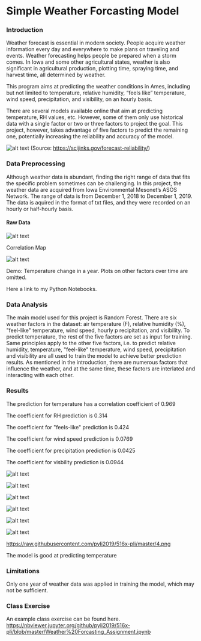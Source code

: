 
# Simple Weather Forcasting Model

### Introduction 

Weather forecast is essential in modern society. People acquire weather information every day and everywhere to make plans on traveling and events. Weather forecasting helps people be prepared when a storm comes. In Iowa and some other agricultural states, weather is also significant in agricultural production, plotting time, spraying time, and harvest time, all determined by weather. 

This program aims at predicting the weather conditions in Ames, including but not limited to temperature, relative humidity, “feels like” temperature, wind speed, precipitation, and visibility, on an hourly basis. 

There are several models available online that aim at predicting temperature, RH values, etc. However, some of them only use historical data with a single factor or two or three factors to project the goal. This project, however, takes advantage of five factors to predict the remaining one, potentially increasing the reliability and accuracy of the model. 

![alt text](https://raw.githubusercontent.com/pyli2019/516x-pli/master/forecast-reliability2.jpg?raw=true "forecast-reliability2")
(Source: https://scijinks.gov/forecast-reliability/)
### Data Preprocessing

Although weather data is abundant, finding the right range of data that fits the specific problem sometimes can be challenging. In this project, the weather data are acquired from Iowa Environmental Mesonet’s ASOS Network. The range of data is from December 1, 2018 to December 1, 2019. The data is aquired in the format of txt files, and they were recorded on an hourly or half-hourly basis.

#### Raw Data
![alt text](https://github.com/pyli2019/516x-pli/blob/master/Correlation%20heatmap.png?raw=true "Correlation%20heatmap")

Correlation Map 

![alt text](https://github.com/pyli2019/516x-pli/blob/master/temp_vs_date.png?raw=true "temp_vs_date")

Demo: Temperature change in a year. Plots on other factors over time are omitted.  


Here a link to my Python Notebooks. 

### Data Analysis

The main model used for this project is Random Forest. There are six weather factors in the dataset: air temperature (F), relative humidity (%), "feel-like" temperature, wind speed, hourly p recipitation, and visibility. To predict temperature, the rest of the five factors are set as input for training. Same principles apply to the other five factors, i.e. to predict relative humidity, temperature, "feel-like" temperature, wind speed, precipitation and visibility are all used to train the model to achieve better prediction results. As mentioned in the introduction, there are numerous factors that influence the weather, and at the same time, these factors are interlated and interacting with each other. 

### Results

The prediction for temperature has a correlation coefficient of 0.969

The coefficient for RH prediction is 0.314

The coefficient for "feels-like" prediction is 0.424

The coefficient for wind speed prediction is 0.0769

The coefficient for precipitation prediction is 0.0425

The coefficient for visbility prediction is 0.0944

![alt text](https://raw.githubusercontent.com/pyli2019/516x-pli/master/1.PNG?raw=true "1")

![alt text](https://raw.githubusercontent.com/pyli2019/516x-pli/master/2.PNG?raw=true "2")

![alt text](https://raw.githubusercontent.com/pyli2019/516x-pli/master/3.PNG?raw=true "3")

![alt text](https://raw.githubusercontent.com/pyli2019/516x-pli/master/4.png?raw=true "4")

![alt text](https://raw.githubusercontent.com/pyli2019/516x-pli/master/5.png?raw=true "5")

![alt text](https://raw.githubusercontent.com/pyli2019/516x-pli/master/6.png?raw=true "6")


https://raw.githubusercontent.com/pyli2019/516x-pli/master/4.png

The model is good at predicting temperature 
### Limitations

Only one year of weather data was applied in training the model, which may not be sufficient. 

### Class Exercise

An example class exercise can be found here. 
https://nbviewer.jupyter.org/github/pyli2019/516x-pli/blob/master/Weather%20Forcasting_Assignment.ipynb
